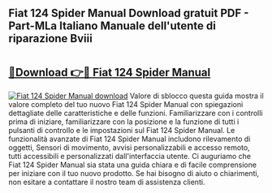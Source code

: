 ## Fiat 124 Spider Manual Download gratuit PDF - Part-MLa Italiano Manuale dell'utente di riparazione Bviii

# <h2><a href="http://df9g55.blite.top/?on=Fiat+124+Spider+Manual">🔗Download 👉🔴 Fiat 124 Spider Manual</a></h2>

[![Fiat 124 Spider Manual download](https://i.imgur.com/lujVjoI.png)](http://df9g55.blite.top/?on=Fiat+124+Spider+Manual)
Valore di sblocco questa guida mostra il valore completo del tuo nuovo Fiat 124 Spider Manual con spiegazioni dettagliate delle caratteristiche e delle funzioni. Familiarizzare con i controlli prima di iniziare, familiarizzare con la posizione e la funzione di tutti i pulsanti di controllo e le impostazioni sul Fiat 124 Spider Manual. Le funzionalità avanzate di Fiat 124 Spider Manual includono rilevamento di oggetti, Sensori di movimento, avvisi personalizzabili e accesso remoto, tutti accessibili e personalizzati dall'interfaccia utente. Ci auguriamo che Fiat 124 Spider Manual sia stata una guida chiara e di facile comprensione per iniziare con il tuo nuovo prodotto. Se hai bisogno di aiuto o chiarimenti, non esitare a contattare il nostro team di assistenza clienti.
